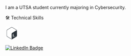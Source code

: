 I am a UTSA student currently majoring in Cybersecurity.

:hammer_and_wrench: Technical Skills
<div>
  <img src="https://github.com/devicons/devicon/blob/master/icons/bash/bash-plain.svg" title="Bash" alt="bash" width="40" height="40"/>&nbsp;
</div>
<p> </p>
<div id="badges">
  <a href="https://https://www.linkedin.com/in/edic-casares-138762259/">
    <img src="https://img.shields.io/badge/LinkedIn-blue?style=for-the-badge&logo=linkedin&logoColor=white" alt="LinkedIn Badge"/>
</div>
